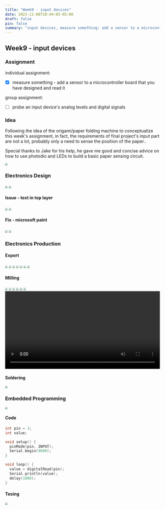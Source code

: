 ```yaml
---
title: "Week9 - input devices"
date: 2023-11-08T10:44:03-05:00
draft: false
pin: false
summary: "input devices, measure something: add a sensor to a microcontroller board that you have designed and read it"
---
```


## Week9 - input devices

### Assignment

individual assignment:</br>

- [x] measure something - add a sensor to a microcontroller board that you have designed and read it

group assignment:</br>

- [ ] probe an input device's analog levels and digital signals

### Idea

Following the idea of the origami/paper folding machine to conceptualize this week's assignment, in fact, the requirements of final project's input part are not a lot, probably only a need to sense the position of the paper..

Special thanks to Jake for his help, he gave me good and concise advice on how to use photodio and LEDs to build a basic paper sensing circuit.

<img src="../assets/week9/draft.jpg" style="zoom:50%;" />

### Electronics Design
<img src="../assets/week9/sche.jpg" style="zoom:50%;" />
<img src="../assets/week9/pcb.jpg" style="zoom:50%;" />

#### Issue - text in top layer
<img src="../assets/week9/issue1.jpg" style="zoom:50%;" />
<img src="../assets/week9/issue2.jpg" style="zoom:50%;" />

#### Fix - microsoft paint
<img src="../assets/week9/fix_1.jpg" style="zoom:50%;" />
<img src="../assets/week9/fix_2.jpg" style="zoom:50%;" />

### Electronics Production

#### Export
<img src="../assets/week9/0.jpg" style="zoom:50%;" />
<img src="../assets/week9/input_cut.jpg" style="zoom:50%;" />
<img src="../assets/week9/input_trace.jpg" style="zoom:50%;" />
<img src="../assets/week9/1.png" style="zoom:50%;" />
<img src="../assets/week9/2.png" style="zoom:50%;" />
<img src="../assets/week9/3.png" style="zoom:50%;" />
<img src="../assets/week9/4.png" style="zoom:50%;" />

#### Milling

<img src="../assets/week9/mill1.jpg" style="zoom:50%;" />
<img src="../assets/week9/mill2.jpg" style="zoom:50%;" />
<img src="../assets/week9/mill3.jpg" style="zoom:50%;" />
<img src="../assets/week9/mill4.jpg" style="zoom:50%;" />
<img src="../assets/week9/mill5.jpg" style="zoom:50%;" />
<img src="../assets/week9/mill6.jpg" style="zoom:50%;" />

<video  style="width: 100%;" controls>
<source src="../assets/week9/mill2.mp4"  type="video/mp4">
</video>

#### Soldering

<img src="../assets/week9/solder1.jpg" style="zoom:50%;" />


### Embedded Programming
<img src="../assets/week9/solder2.jpg" style="zoom:50%;" />

#### Code

```c
int pin = 3;  
int value;

void setup() {
  pinMode(pin, INPUT); 
  Serial.begin(9600); 
}

void loop() {
  value = digitalRead(pin); 
  Serial.println(value); 
  delay(1000);
}

```

#### Tesing

<img src="../assets/week9/test.jpg" style="zoom:50%;" />
